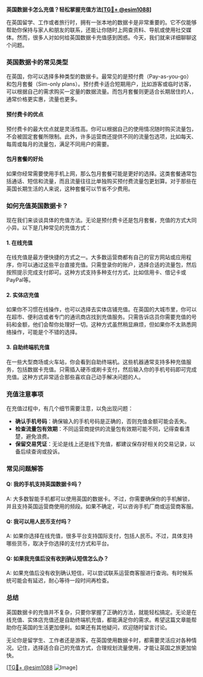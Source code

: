 **英国数据卡怎么充值？轻松掌握充值方法[[TG💪+ @esim1088](https://t.me/s/esim1088)]**

在英国留学、工作或者旅行时，拥有一张本地的数据卡是非常重要的。它不仅能够帮助你保持与家人和朋友的联系，还能让你随时上网查资料、导航或使用社交媒体。然而，很多人对如何给英国数据卡充值感到困惑。今天，我们就来详细聊聊这个问题。

### 英国数据卡的常见类型

在英国，你可以选择多种类型的数据卡。最常见的是预付费（Pay-as-you-go）和包月套餐（Sim-only plans）。预付费卡适合短期用户，比如游客或临时访客，可以根据自己的需求购买一定量的数据流量。而包月套餐则更适合长期居住的人，通常价格更实惠，流量也更多。

#### 预付费卡的优点

预付费卡的最大优点就是灵活性高。你可以根据自己的使用情况随时购买流量包，不会被固定套餐所限制。此外，许多运营商还提供不同的流量包选项，比如每天、每周或每月的流量包，满足不同用户的需要。

#### 包月套餐的好处

如果你经常需要使用手机上网，那么包月套餐可能是更好的选择。这类套餐通常包括通话、短信和流量，而且流量往往比单独购买预付费流量包更划算。对于那些在英国长期生活的人来说，这种套餐可以节省不少费用。

### 如何充值英国数据卡？

现在我们来谈谈具体的充值方法。无论是预付费卡还是包月套餐，充值的方式大同小异。以下是几种常见的充值方式：

#### 1. 在线充值

在线充值是最方便快捷的方式之一。大多数运营商都有自己的官方网站或应用程序，你可以通过这些平台直接充值。只需登录你的账户，选择合适的流量包，然后按照提示完成支付即可。这种方式支持多种支付方式，比如信用卡、借记卡或PayPal等。

#### 2. 实体店充值

如果你不习惯在线操作，也可以选择去实体店铺充值。在英国的大城市里，你可以在超市、便利店或者专门的通讯商店找到充值服务。只需告诉店员你需要充值的号码和金额，他们会帮你处理好一切。这种方式虽然稍显麻烦，但如果你不太熟悉网络操作，可能是个不错的选择。

#### 3. 自助终端机充值

在一些大型商场或火车站，你会看到自助终端机。这些机器通常支持多种充值服务，包括数据卡充值。只需插入硬币或刷卡支付，然后输入你的手机号码即可完成充值。这种方式非常适合那些喜欢自己动手解决问题的人。

### 充值注意事项

在充值过程中，有几个细节需要注意，以免出现问题：

- **确认手机号码**：确保输入的手机号码是正确的，否则充值金额可能会丢失。
- **检查流量包有效期**：不同运营商提供的流量包有效期可能不同，记得查看清楚，避免浪费。
- **保留交易凭证**：无论是线上还是线下充值，都建议保存好相关的交易记录，以备后续查询或投诉。

### 常见问题解答

#### Q: 我的手机支持英国数据卡吗？
A: 大多数智能手机都可以使用英国的数据卡。不过，你需要确保你的手机解锁，并且支持英国运营商使用的频段。如果不确定，可以咨询手机厂商或运营商客服。

#### Q: 我可以用人民币支付吗？
A: 如果你选择在线充值，很多平台支持国际支付，包括人民币。不过，具体支持哪些货币，取决于你选择的支付方式和平台。

#### Q: 如果我充值后没有收到确认短信怎么办？
A: 如果充值后没有收到确认短信，可以尝试联系运营商客服进行查询。有时候系统可能会有延迟，耐心等待一段时间再检查。

### 总结

英国数据卡的充值并不复杂，只要你掌握了正确的方法，就能轻松搞定。无论是在线充值、实体店充值还是自助终端机充值，都能满足你的需求。希望这篇文章能帮助你在英国的生活更加便利。如果还有其他疑问，欢迎随时留言讨论。

无论你是留学生、工作者还是游客，在英国使用数据卡时，都需要灵活应对各种情况。记住，选择适合自己的充值方式，合理规划流量使用，才能让英国之旅更加愉快。

[[TG💪+ @esim1088](https://t.me/s/esim1088) ![Image](https://i.postimg.cc/4NQfJmqS/Snipaste-2025-05-13-00-14-12.png)]